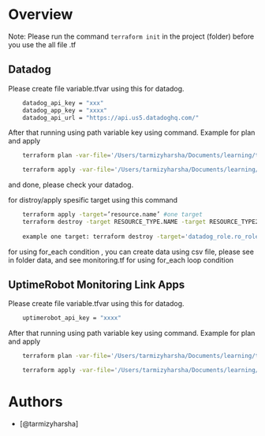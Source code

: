 # Overview 

Note: Please run the command `terraform init` in the project (folder) before you use the all file .tf

## Datadog

Please create file variable.tfvar using this for datadog.

```bash
    datadog_api_key = "xxx"
    datadog_app_key = "xxxx"
    datadog_api_url = "https://api.us5.datadoghq.com/"
```

After that running using path variable key using command. Example for plan and apply
```bash
    terraform plan -var-file='/Users/tarmizyharsha/Documents/learning/terrafom/datadog/variable.tfvars' 

    terraform apply -var-file='/Users/tarmizyharsha/Documents/learning/terrafom/datadog/variable.tfvars' 
```
and done, please check your datadog.

for distroy/apply spesific target using this command
```bash
    terraform apply -target=’resource.name’ #one target
    terraform destroy -target RESOURCE_TYPE.NAME -target RESOURCE_TYPE2.NAME #multiple target
    
    example one target: terraform destroy -target='datadog_role.ro_role' -var-file='/Users/tarmizyharsha/Documents/learning/terrafom/datadog/variable.tfvars'

```
for using for_each condition , you can create data using csv file, please see in folder data, and see monitoring.tf for using for_each loop condition

## UptimeRobot Monitoring Link Apps
Please create file variable.tfvar using this for datadog.

```bash
    uptimerobot_api_key = "xxxx"
```

After that running using path variable key using command. Example for plan and apply
```bash
    terraform plan -var-file='/Users/tarmizyharsha/Documents/learning/terrafom/uptimerobot/variable.tfvars' 

    terraform apply -var-file='/Users/tarmizyharsha/Documents/learning/terrafom/uptimerobot/variable.tfvars' 
```

# Authors

- [@tarmizyharsha]